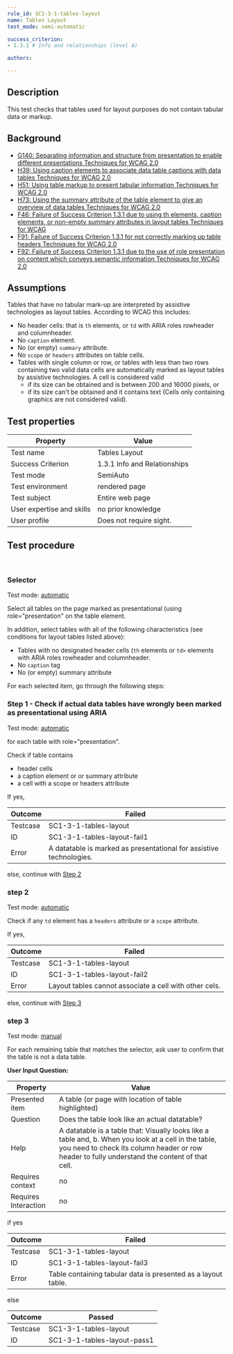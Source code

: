 ```yaml
---
rule_id: SC1-3-1-tables-layout
name: Tables Layout
test_mode: semi-automatic

success_criterion:
- 1.3.1 # Info and relationships (level A)

authors:

---
```


## Description

This test checks that tables used for layout purposes do not contain tabular data or markup.

## Background

- [G140: Separating information and structure from presentation to enable different presentations Techniques for WCAG 2.0](http://www.w3.org/TR/2015/NOTE-WCAG20-TECHS-20150226/G140)
- [H39: Using caption elements to associate data table captions with data tables Techniques for WCAG 2.0](http://www.w3.org/TR/2015/NOTE-WCAG20-TECHS-20150226/H39)
- [H51: Using table markup to present tabular information Techniques for WCAG 2.0](http://www.w3.org/TR/2015/NOTE-WCAG20-TECHS-20150226/H51)
- [H73: Using the summary attribute of the table element to give an overview of data tables Techniques for WCAG 2.0](http://www.w3.org/TR/2015/NOTE-WCAG20-TECHS-20150226/H73)
- [F46: Failure of Success Criterion 1.3.1 due to using th elements, caption elements, or non-empty summary attributes in layout tables Techniques for WCAG](http://www.w3.org/TR/2015/NOTE-WCAG20-TECHS-20150226/F46)
- [F91: Failure of Success Criterion 1.3.1 for not correctly marking up table headers Techniques for WCAG 2.0](http://www.w3.org/TR/2015/NOTE-WCAG20-TECHS-20150226/F91)
- [F92: Failure of Success Criterion 1.3.1 due to the use of role presentation on content which conveys semantic information Techniques for WCAG 2.0](http://www.w3.org/TR/2015/NOTE-WCAG20-TECHS-20150226/F92)

## Assumptions

Tables that have no tabular mark-up are interpreted by assistive technologies as layout tables. According to WCAG this includes:

- No header cells: that is `th` elements, or `td` with ARIA roles rowheader and columnheader.
- No `caption` element.
- No (or empty) `summary` attribute.
- No `scope` or `headers` attributes on table cells.
- Tables with single column or row, or tables with less than two rows containing two valid data cells are automatically marked as layout tables by assistive technologies. A cell is considered valid
  - if its size can be obtained and is between 200 and 16000 pixels, or
  - if its size can't be obtained and it contains text (Cells only containing graphics are not considered valid).

## Test properties

| Property          | Value
|-------------------|----
| Test name         | Tables Layout
| Success Criterion | 1.3.1 Info and Relationships
| Test mode         | SemiAuto
| Test environment  | rendered page
| Test subject      | Entire web page
|User expertise and skills | no prior knowledge
| User profile      | Does not require sight.

## Test procedure
 
### Selector

Test mode: [automatic][AUTO]

Select all tables on the page marked as presentational (using role="presentation" on the table element.

In addition, select tables with all of the following characteristics (see conditions for layout tables listed above):

- Tables with no designated header cells (`th` elements or `td>` elements with ARIA roles rowheader and columnheader.
- No `caption` tag
- No (or empty) summary attribute

For each selected item, go through the following steps:

### Step 1 - Check if actual data tables have wrongly been marked as presentational using ARIA

Test mode: [automatic][AUTO]

for each table with role="presentation".

Check if table contains

- header cells
- a caption element or or summary attribute
- a cell with a scope or headers attribute

If yes,

| Outcome  | Failed
|----------|-----
| Testcase | SC1-3-1-tables-layout
| ID       | SC1-3-1-tables-layout-fail1
| Error    |  A datatable is marked as presentational for assistive technologies.

else, continue with [Step 2](#step-2)

### step 2

Test mode: [automatic][AUTO]

Check if any `td` element has a `headers` attribute or a `scope` attribute.

If yes,

| Outcome  | Failed
|----------|-----
| Testcase | SC1-3-1-tables-layout
| ID       | SC1-3-1-tables-layout-fail2
| Error    | Layout tables cannot associate a cell with other cels.

else, continue with [Step 3](#step-3)

### step 3

Test mode: [manual][MANUAL]

For each remaining table that matches the selector, ask user to confirm that the table is not a data table.

**User Input Question:**

| Property             | Value
|----------------------|---------
| Presented item       | A table (or page with location of table highlighted)
| Question             | Does the table look like an actual datatable?
| Help                 | A datatable is a table that: Visually looks like a table and, b. When you look at a cell in the table, you need to check its column header or row header to fully understand the content of that cell.
| Requires context     | no
| Requires Interaction | no

if yes

| Outcome  | Failed
|----------|-----
| Testcase | SC1-3-1-tables-layout
| ID       | SC1-3-1-tables-layout-fail3
| Error    | Table containing tabular data is presented as a layout table.

else

| Outcome  | Passed
|----------|-----
| Testcase | SC1-3-1-tables-layout
| ID       | SC1-3-1-tables-layout-pass1

[AUTO]: ../pages/test-modes.html#automatic
[MANUAL]: ../pages/test-modes.html#manual